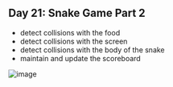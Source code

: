 ## Day 21: Snake Game Part 2

- detect collisions with the food
- detect collisions with the screen
- detect collisions with the body of the snake
- maintain and update the scoreboard

![image](https://github.com/user-attachments/assets/f30c8d35-a1f4-43ea-b3bf-f9231f8e7672)
